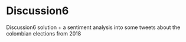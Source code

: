 # Discussion6
Discussion6 solution + a sentiment analysis into some tweets about the colombian elections from 2018
